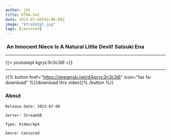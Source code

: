 ```yaml
---
author: j91
title: KTRA-542
date: 2023-07-08T03:00:00Z
image: "ktra542pl.jpg"
tags: [censored]
---
```


###  An Innocent Niece Is A Natural Little Devil! Satsuki Ena
___

{{< youtubepl kgryc3n3c3i6 >}}
___

{{% button href="https://streamsb.net/d/kgryc3n3c3i6" icon="fas fa-download" %}}download this video{{% /button %}}
### About

`Release date: 2023-07-08`

`Server: StreamSB`

`Type: Video/mp4`

`Genre:	Censored`